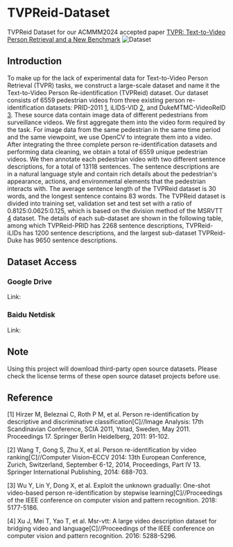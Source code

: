 # TVPReid-Dataset
TVPReid Dataset for our ACMMM2024 accepted paper [TVPR: Text-to-Video Person Retrieval and a New Benchmark](https://dl.acm.org/doi/10.1145/3664647.3681715)
![Dataset](https://github.com/xuzhangzz/TVPReid-Dataset/edit/main/datasets-ciyun.png)

## Introduction
To make up for the lack of experimental data for Text-to-Video Person Retrieval (TVPR) tasks, we construct a large-scale dataset and name it the Text-to-Video Person Re-identification (TVPReid) dataset. Our dataset consists of 6559 pedestrian videos from three existing person re-identification datasets: PRID-2011 [1](#Reference), iLIDS-VID [2](#Reference), and DukeMTMC-VideoReID [3](#Reference). These source data contain image data of different pedestrians from surveillance videos. We first aggregate them into the video form required by the task. For image data from the same pedestrian in the same time period and the same viewpoint, we use OpenCV to integrate them into a video. After integrating the three complete person re-identification datasets and performing data cleaning, we obtain a total of 6559 unique pedestrian videos. We then annotate each pedestrian video with two different sentence descriptions, for a total of 13118 sentences. The sentence descriptions are in a natural language style and contain rich details about the pedestrian's appearance, actions, and environmental elements that the pedestrian interacts with. The average sentence length of the TVPReid dataset is 30 words, and the longest sentence contains 83 words. The TVPReid dataset is divided into training set, validation set and test set with a ratio of 0.8125:0.0625:0.125, which is based on the division method of the MSRVTT [4](#Reference) dataset. The details of each sub-dataset are shown in the following table, among which TVPReid-PRID has 2268 sentence descriptions, TVPReid-iLIDs has 1200 sentence descriptions, and the largest sub-dataset TVPReid-Duke has 9650 sentence descriptions.


## Dataset Access

### Google Drive
Link:

### Baidu Netdisk
Link:

## Note
Using this project will download third-party open source datasets. Please check the license terms of these open source dataset projects before use.

## Reference
[1] Hirzer M, Beleznai C, Roth P M, et al. Person re-identification by descriptive and discriminative classification[C]//Image Analysis: 17th Scandinavian Conference, SCIA 2011, Ystad, Sweden, May 2011. Proceedings 17. Springer Berlin Heidelberg, 2011: 91-102.

[2] Wang T, Gong S, Zhu X, et al. Person re-identification by video ranking[C]//Computer Vision–ECCV 2014: 13th European Conference, Zurich, Switzerland, September 6-12, 2014, Proceedings, Part IV 13. Springer International Publishing, 2014: 688-703.

[3] Wu Y, Lin Y, Dong X, et al. Exploit the unknown gradually: One-shot video-based person re-identification by stepwise learning[C]//Proceedings of the IEEE conference on computer vision and pattern recognition. 2018: 5177-5186.

[4] Xu J, Mei T, Yao T, et al. Msr-vtt: A large video description dataset for bridging video and language[C]//Proceedings of the IEEE conference on computer vision and pattern recognition. 2016: 5288-5296.
